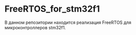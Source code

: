 # FreeRTOS_for_stm32f1
В данном репозитории находится реализация FreeRTOS для микроконтроллеров stm32f1.
